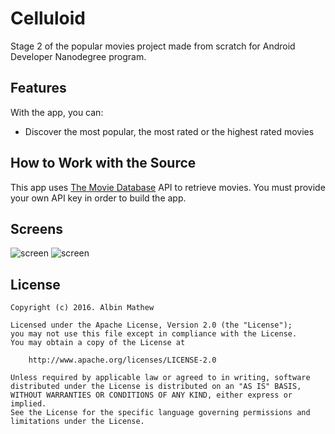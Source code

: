 # Celluloid

Stage 2 of the popular movies project made from scratch for Android Developer Nanodegree program.

## Features

With the app, you can:
* Discover the most popular, the most rated or the highest rated movies

## How to Work with the Source

This app uses [The Movie Database](https://www.themoviedb.org/documentation/api) API to retrieve movies.
You must provide your own API key in order to build the app.

## Screens

![screen](../stage1/art/movies_grid.png)   ![screen](../stage1/art/movie_detail.png)


## License
    Copyright (c) 2016. Albin Mathew

    Licensed under the Apache License, Version 2.0 (the "License");
    you may not use this file except in compliance with the License.
    You may obtain a copy of the License at

        http://www.apache.org/licenses/LICENSE-2.0

    Unless required by applicable law or agreed to in writing, software
    distributed under the License is distributed on an "AS IS" BASIS,
    WITHOUT WARRANTIES OR CONDITIONS OF ANY KIND, either express or implied.
    See the License for the specific language governing permissions and
    limitations under the License.
